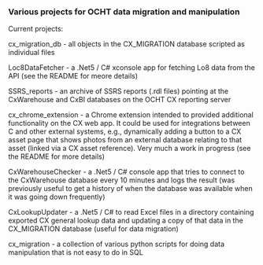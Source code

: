 ### Various projects for OCHT data migration and manipulation

<!--
**ocht-dev/ocht-dev** is a ✨ _special_ ✨ repository because its `README.md` (this file) appears on your GitHub profile.

Here are some ideas to get you started:

- 🔭 I’m currently working on ...
- 🌱 I’m currently learning ...
- 👯 I’m looking to collaborate on ...
- 🤔 I’m looking for help with ...
- 💬 Ask me about ...
- 📫 How to reach me: ...
- 😄 Pronouns: ...
- ⚡ Fun fact: ...
-->

Current projects:

cx_migration_db - all objects in the CX_MIGRATION database scripted as individual files

Loc8DataFetcher - a .Net5 / C# xconsole app for fetching Lo8 data from the API (see the README for meore details)

SSRS_reports - an archive of SSRS reports (.rdl files) pointing at the CxWarehouse and CxBI databases on the OCHT CX reporting server

cx_chrome_extension - a Chrome extension intended to provided additional functionality on the CX web app. It could be used for integrations between C and other external systems, e.g., dynamically adding a button to a CX asset page that shows photos from an external database relating to that asset (linked via a CX asset reference). Very much a work in progress (see the README for more details)

CxWarehouseChecker - a .Net5 / C# console app that tries to connect to the CxWarehouse database every 10 minutes and logs the result (was previously useful to get a history of when the database was available when it was going down frequently)

CxLookupUpdater - a .Net5 / C# to read Excel files in a directory containing exported CX general lookup data and updating a copy of that data in the CX_MIGRATION database (useful for data migration)

cx_migration - a collection of various python scripts for doing data manipulation that is not easy to do in SQL 




